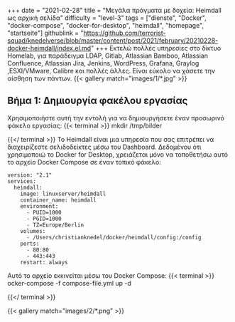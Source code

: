 +++
date = "2021-02-28"
title = "Μεγάλα πράγματα με δοχεία: Heimdall ως αρχική σελίδα"
difficulty = "level-3"
tags = ["dienste", "Docker", "docker-compose", "docker-for-desktop", "heimdall", "homepage", "startseite"]
githublink = "https://github.com/terrorist-squad/knedelverse/blob/master/content/post/2021/february/20210228-docker-heimdall/index.el.md"
+++
Εκτελώ πολλές υπηρεσίες στο δίκτυο Homelab, για παράδειγμα LDAP, Gitlab, Atlassian Bamboo, Atlassian Confluence, Atlassian Jira, Jenkins, WordPress, Grafana, Graylog ,ESXI/VMware, Calibre και πολλές άλλες. Είναι εύκολο να χάσετε την αίσθηση των πάντων.
{{< gallery match="images/1/*.jpg" >}}

## Βήμα 1: Δημιουργία φακέλου εργασίας
Χρησιμοποιήστε αυτή την εντολή για να δημιουργήσετε έναν προσωρινό φάκελο εργασίας:
{{< terminal >}}
mkdir /tmp/bilder

{{</ terminal >}}
Το Heimdall είναι μια υπηρεσία που σας επιτρέπει να διαχειρίζεστε σελιδοδείκτες μέσω του Dashboard. Δεδομένου ότι χρησιμοποιώ το Docker for Desktop, χρειάζεται μόνο να τοποθετήσω αυτό το αρχείο Docker Compose σε έναν τοπικό φάκελο:
```
version: "2.1"
services:
  heimdall:
    image: linuxserver/heimdall
    container_name: heimdall
    environment:
      - PUID=1000
      - PGID=1000
      - TZ=Europe/Berlin
    volumes:
      - /Users/christianknedel/docker/heimdall/config:/config
    ports:
      - 80:80
      - 443:443
    restart: always

```
Αυτό το αρχείο εκκινείται μέσω του Docker Compose:
{{< terminal >}}
ocker-compose -f compose-file.yml up -d

{{</ terminal >}}

{{< gallery match="images/2/*.png" >}}

